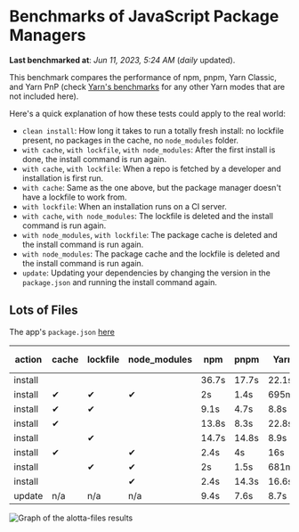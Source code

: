 # Benchmarks of JavaScript Package Managers

**Last benchmarked at**: _Jun 11, 2023, 5:24 AM_ (_daily_ updated).

This benchmark compares the performance of npm, pnpm, Yarn Classic, and Yarn PnP (check [Yarn's benchmarks](https://yarnpkg.com/benchmarks) for any other Yarn modes that are not included here).

Here's a quick explanation of how these tests could apply to the real world:

- `clean install`: How long it takes to run a totally fresh install: no lockfile present, no packages in the cache, no `node_modules` folder.
- `with cache`, `with lockfile`, `with node_modules`: After the first install is done, the install command is run again.
- `with cache`, `with lockfile`: When a repo is fetched by a developer and installation is first run.
- `with cache`: Same as the one above, but the package manager doesn't have a lockfile to work from.
- `with lockfile`: When an installation runs on a CI server.
- `with cache`, `with node_modules`: The lockfile is deleted and the install command is run again.
- `with node_modules`, `with lockfile`: The package cache is deleted and the install command is run again.
- `with node_modules`: The package cache and the lockfile is deleted and the install command is run again.
- `update`: Updating your dependencies by changing the version in the `package.json` and running the install command again.

## Lots of Files

The app's `package.json` [here](https://github.com/pnpm/pnpm.github.io/blob/main/benchmarks/fixtures/alotta-files/package.json)

| action  | cache | lockfile | node_modules| npm | pnpm | Yarn | Yarn PnP |
| ---     | ---   | ---      | ---         | --- | ---  | ---  | ---      |
| install |       |          |             | 36.7s | 17.7s | 22.1s | 20.2s |
| install | ✔     | ✔        | ✔           | 2s | 1.4s | 695ms | n/a |
| install | ✔     | ✔        |             | 9.1s | 4.7s | 8.8s | 668ms |
| install | ✔     |          |             | 13.8s | 8.3s | 22.8s | 15.2s |
| install |       | ✔        |             | 14.7s | 14.8s | 8.9s | 670ms |
| install | ✔     |          | ✔           | 2.4s | 4s | 16s | n/a |
| install |       | ✔        | ✔           | 2s | 1.5s | 681ms | n/a |
| install |       |          | ✔           | 2.4s | 14.3s | 16.6s | n/a |
| update  | n/a | n/a | n/a | 9.4s | 7.6s | 8.7s | 16.9s |

<img alt="Graph of the alotta-files results" src="/img/benchmarks/alotta-files.svg" />